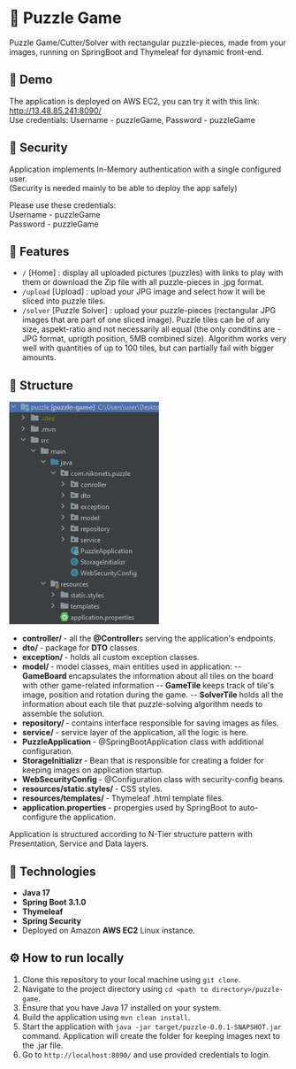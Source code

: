 
# 🧩 Puzzle Game

Puzzle Game/Cutter/Solver with rectangular puzzle-pieces, made from your images, running on SpringBoot and Thymeleaf for dynamic front-end.

## 🚀 Demo
The application is deployed on AWS EC2, you can try it with this link:  
http://13.48.85.241:8090/  
Use credentials: Username - puzzleGame, Password - puzzleGame

## 🔐 Security
Application implements In-Memory authentication with a single configured user.  
(Security is needed mainly to be able to deploy the app safely)  

Please use these credentials:  
Username - puzzleGame  
Password - puzzleGame  

## 🎯 Features
- `/`   [Home] : display all uploaded pictures (puzzles) with links to play with them or download the Zip file with all puzzle-pieces in .jpg format.
- `/upload`  [Upload] : upload your JPG image and select how it will be sliced into puzzle tiles.
- `/solver`  [Puzzle Solver] : upload your puzzle-pieces (rectangular JPG images that are part of one sliced image). Puzzle tiles can be of any size, aspekt-ratio and not necessarily all equal (the only conditins are - JPG format, uprigth position, 5MB combined size). Algorithm works very well with quantities of up to 100 tiles, but can partially fail with bigger amounts.

## 📖 Structure
![structure](https://raw.githubusercontent.com/outref/readme-recources/main/puzzle-game-structure.jpg)
- <b> controller/ </b> - all the <b>@Controller</b>s serving the application's endpoints.
- <b> dto/ </b> - package for <b>DTO</b> classes.
- <b> exception/ </b> - holds all custom exception classes.
- <b> model/ </b> - model classes, main entities used in application: 
-- <b> GameBoard </b> encapsulates the information about all tiles on the board with other game-related information
-- <b> GameTile </b> keeps track of tile's image, position and rotation during the game.
-- <b> SolverTile </b> holds all the information about each tile that puzzle-solving algorithm needs to assemble the solution.
- <b> repository/ </b> - contains interface responsible for saving images as files.
- <b> service/ </b> - service layer of the application, all the logic is here.
- <b> PuzzleApplication </b> - @SpringBootApplication class with additional configuration.
- <b> StorageInitializr </b> - Bean that is responsible for creating a folder for keeping images on application startup.
- <b> WebSecurityConfig </b> - @Configuration class with security-config beans.
- <b> resources/static.styles/ </b> - CSS styles.
- <b> resources/templates/ </b> - Thymeleaf .html template files. 
- <b> application.properties </b> - propergies used by SpringBoot to auto-configure the application.
 
Application is structured according to N-Tier structure pattern with Presentation, Service and Data layers.

## 🤖 Technologies
- <b>Java 17</b>
- <b>Spring Boot 3.1.0</b>
- <b> Thymeleaf </b>
- <b>Spring Security</b>
- Deployed on Amazon <b>AWS EC2</b> Linux instance.

## ⚙️ How to run locally
1.  Clone this repository to your local machine using `git clone`.
2.  Navigate to the project directory using `cd <path to directory>/puzzle-game`.
3.  Ensure that you have Java 17 installed on your system.
4. Build the application using `mvn clean install`.
5.  Start the application with `java -jar target/puzzle-0.0.1-SNAPSHOT.jar` command. Application will create the folder for keeping images next to the .jar file.
6.  Go to `http://localhost:8090/` and use provided credentials to login.
